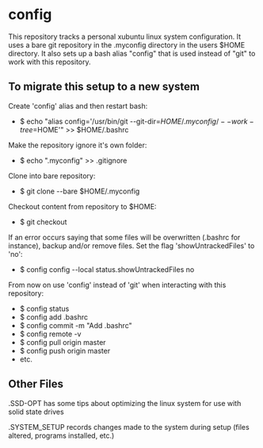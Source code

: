 # config

This repository tracks a personal xubuntu linux system configuration.  It uses a bare git repository in the .myconfig directory in the users $HOME directory.  It also sets up a bash alias "config" that is used instead of "git" to work with this repository.

## To migrate this setup to a new system

Create 'config' alias and then restart bash:

* $ echo "alias config='/usr/bin/git --git-dir=$HOME/.myconfig/ --work-tree=$HOME'" >> $HOME/.bashrc
  
Make the repository ignore it's own folder:

* $ echo ".myconfig" >> .gitignore
  
Clone into bare repository:

* $ git clone --bare <git-repo-url> $HOME/.myconfig
  
Checkout content from repository to $HOME:

* $ git checkout
  
If an error occurs saying that some files will be overwritten (.bashrc for instance), backup and/or remove files.
Set the flag 'showUntrackedFiles' to 'no':

* $ config config --local status.showUntrackedFiles no
  
From now on use 'config' instead of 'git' when interacting with this repository:

* $ config status
* $ config add .bashrc
* $ config commit -m "Add .bashrc"
* $ config remote -v
* $ config pull origin master
* $ config push origin master
* etc.

## Other Files

.SSD-OPT has some tips about optimizing the linux system for use with solid state drives

.SYSTEM_SETUP records changes made to the system during setup (files altered, programs installed, etc.)
